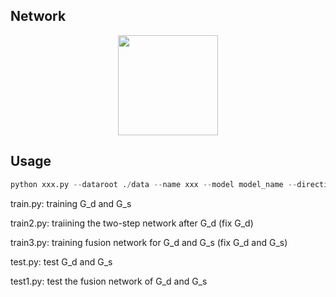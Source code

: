 ## Network

<div align="center">
<img src="https://github.com/VictoriaHY/MM2020/blob/4d441fbef1f7b065190502680158408376b752a5/pics/framework2label.jpg" height="160px">
</div>

## Usage

```python
python xxx.py --dataroot ./data --name xxx --model model_name --direction BtoA(or B2A)
```

train.py: training G_d and G_s

train2.py: traiining the two-step network after G_d (fix G_d)

train3.py: training fusion network for G_d and G_s (fix G_d and G_s)

test.py: test G_d and G_s

test1.py: test the fusion network of G_d and G_s

